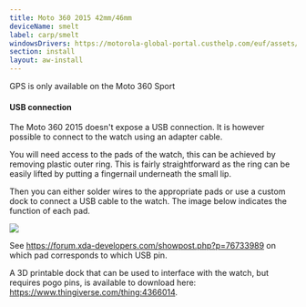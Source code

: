 ```yaml
---
title: Moto 360 2015 42mm/46mm
deviceName: smelt
label: carp/smelt
windowsDrivers: https://motorola-global-portal.custhelp.com/euf/assets/downloads/Motorola_Mobile_Drivers_64bit.msi
section: install
layout: aw-install
---
```


<div class="callout callout-info">
    <p>GPS is only available on the Moto 360 Sport</p>
</div>

<div class="callout callout-info">
    <h4>USB connection</h4>
    <p>The Moto 360 2015 doesn't expose a USB connection. It is however possible to connect to the watch using an adapter cable.</p>
    <p>You will need access to the pads of the watch, this can be achieved by removing plastic outer ring. This is fairly straightforward as the ring can be easily lifted by putting a fingernail underneath the small lip.</p>
    <p>Then you can either solder wires to the appropriate pads or use a custom dock to connect a USB cable to the watch. The image below indicates the function of each pad.</p>
    <img src="{{assets}}/img/smelt_usb.jpg" class="install-preparation-img">
    <p>See <a href="https://forum.xda-developers.com/showpost.php?p=76733989">https://forum.xda-developers.com/showpost.php?p=76733989</a> on which pad corresponds to which USB pin.</p>
    <p>A 3D printable dock that can be used to interface with the watch, but requires pogo pins, is available to download here: <a href="https://www.thingiverse.com/thing:4366014">https://www.thingiverse.com/thing:4366014</a>.</p>
</div>
